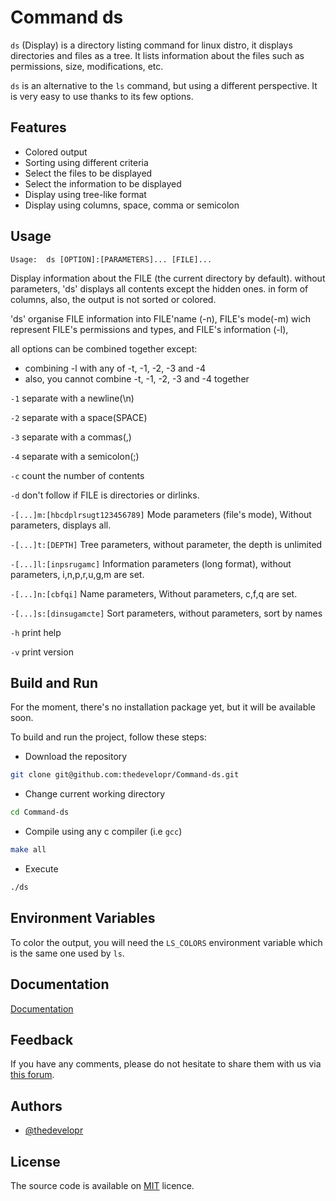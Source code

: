 
# Command ds

`ds` (Display) is a directory listing command for linux distro, it displays directories and files as a tree. It lists information about the files such as permissions, size, modifications, etc.

`ds` is an alternative to the `ls` command, but using a different perspective. It is very easy to use thanks to its few options.


## Features

- Colored output
- Sorting using different criteria
- Select the files to be displayed
- Select the information to be displayed
- Display using tree-like format
- Display using columns, space, comma or semicolon

  
## Usage

```plaintext
Usage:  ds [OPTION]:[PARAMETERS]... [FILE]...
```
Display information about the FILE (the current directory by default).
without parameters, 'ds' displays all contents except the hidden ones.
in form of columns, also, the output is not sorted or colored.

'ds' organise FILE information into FILE'name (-n), FILE's mode(-m) wich
represent FILE's permissions and types, and FILE's information (-l),

all options can be combined together except:
- combining -l with any of -t, -1, -2, -3 and -4
- also, you cannot combine -t, -1, -2, -3 and -4 together

`-1`  separate with a newline(\n)

`-2`  separate with a space(SPACE)

`-3`  separate with a commas(,)

`-4`  separate with a semicolon(;)

`-c`  count the number of contents

`-d`  don't follow if FILE is directories or dirlinks.

`-[...]m:[hbcdplrsugt123456789]` Mode parameters (file's mode), Without parameters, displays all.

`-[...]t:[DEPTH]` Tree parameters, without parameter, the depth is unlimited

`-[...]l:[inpsrugamc]` Information parameters (long format), without parameters, i,n,p,r,u,g,m are set.

`-[...]n:[cbfqi]` Name parameters, Without parameters, c,f,q are set.

`-[...]s:[dinsugamcte]` Sort parameters, without parameters, sort by names

`-h`  print help

`-v`  print version



## Build and Run

For the moment, there's no installation package yet, but it will be available soon.

To build and run the project, follow these steps:

- Download the repository
```bash
git clone git@github.com:thedevelopr/Command-ds.git
```
- Change current working directory
```bash
cd Command-ds
```
- Compile using any c compiler (i.e `gcc`)
```bash
make all
```
- Execute
```bash
./ds
```

## Environment Variables

To color the output, you will need the `LS_COLORS` environment variable which is the same one used by `ls`.


  
## Documentation

[Documentation](https://ayoub-dahdouh-etu.pedaweb.univ-amu.fr/extranet/applications/Command-ds/index.php)

  
## Feedback

If you have any comments, please do not hesitate to share them with us via [this forum](https://ayoub-dahdouh-etu.pedaweb.univ-amu.fr/extranet/contact.php).


## Authors

- [@thedevelopr](https://github.com/thedevelopr)

  
## License

The source code is available on [MIT](https://choosealicense.com/licenses/mit/) licence.

  

